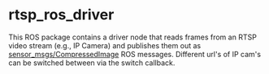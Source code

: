 # rtsp_ros_driver

This ROS package contains a driver node that reads frames from an RTSP video stream (e.g., IP Camera) and publishes them out as [sensor_msgs/CompressedImage](http://docs.ros.org/api/sensor_msgs/html/msg/CompressedImage.html) ROS messages.
Different url's of IP cam's can be switched between via the switch callback.
